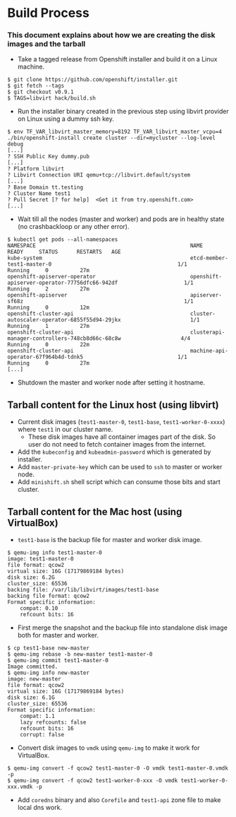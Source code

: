 # Build Process
### This document explains about how we are creating the disk images and the tarball

- Take a tagged release from Openshift installer and build it on a Linux machine.

```
$ git clone https://github.com/openshift/installer.git
$ git fetch --tags
$ git checkout v0.9.1
$ TAGS=libvirt hack/build.sh
```

- Run the installer binary created in the previous step using libvirt provider on Linux using a dummy ssh key.

```
$ env TF_VAR_libvirt_master_memory=8192 TF_VAR_libvirt_master_vcpu=4 ./bin/openshift-install create cluster --dir=mycluster --log-level debug
[...]
? SSH Public Key dummy.pub
[...]
? Platform libvirt
? Libvirt Connection URI qemu+tcp://libvirt.default/system
[...]
? Base Domain tt.testing
? Cluster Name test1
? Pull Secret [? for help]  <Get it from try.openshift.com>
[...]
```

- Wait till all the nodes (master and worker) and pods are in healthy state (no crashbackloop or any other error).

```
$ kubectl get pods --all-namespaces
NAMESPACE                                                 NAME                                                              READY     STATUS      RESTARTS   AGE
kube-system                                               etcd-member-test1-master-0                                        1/1       Running     0          27m
openshift-apiserver-operator                              openshift-apiserver-operator-77756dfc66-942df                     1/1       Running     2          27m
openshift-apiserver                                       apiserver-sf68z                                                   1/1       Running     0          12m
openshift-cluster-api                                     cluster-autoscaler-operator-6855f55d94-29jkx                      1/1       Running     1          27m
openshift-cluster-api                                     clusterapi-manager-controllers-748cb8d66c-68c8w                   4/4       Running     0          22m
openshift-cluster-api                                     machine-api-operator-67f964b4d-tdnk5                              1/1       Running     0          27m
[...]
```

- Shutdown the master and worker node after setting it hostname.

Tarball content for the Linux host (using libvirt)
--------------------------------------------------

- Current disk images (`test1-master-0`, `test1-base`, `test1-worker-0-xxxx`) where `test1` in our cluster name.
    - These disk images have all container images part of the disk. So user do not need to fetch container images from the internet.
- Add the `kubeconfig` and `kubeadmin-password` which is generated by installer.
- Add `master-private-key` which can be used to `ssh` to master or worker node.
- Add `minishift.sh` shell script which can consume those bits and start cluster.


Tarball content for the Mac host (using VirtualBox)
---------------------------------------------------

- `test1-base` is the backup file for master and worker disk image.

```
$ qemu-img info test1-master-0
image: test1-master-0
file format: qcow2
virtual size: 16G (17179869184 bytes)
disk size: 6.2G
cluster_size: 65536
backing file: /var/lib/libvirt/images/test1-base
backing file format: qcow2
Format specific information:
    compat: 0.10
    refcount bits: 16
```

- First merge the snapshot and the backup file into standalone disk image both for master and worker.

```
$ cp test1-base new-master
$ qemu-img rebase -b new-master test1-master-0
$ qemu-img commit test1-master-0
Image committed.
$ qemu-img info new-master
image: new-master
file format: qcow2
virtual size: 16G (17179869184 bytes)
disk size: 6.1G
cluster_size: 65536
Format specific information:
    compat: 1.1
    lazy refcounts: false
    refcount bits: 16
    corrupt: false
```

- Convert disk images to `vmdk` using `qemu-img` to make it work for VirtualBox.

```
$ qemu-img convert -f qcow2 test1-master-0 -O vmdk test1-master-0.vmdk -p
$ qemu-img convert -f qcow2 test1-worker-0-xxx -O vmdk test1-worker-0-xxx.vmdk -p
```

- Add `coredns` binary and also `Corefile` and `test1-api` zone file to make local dns work.

